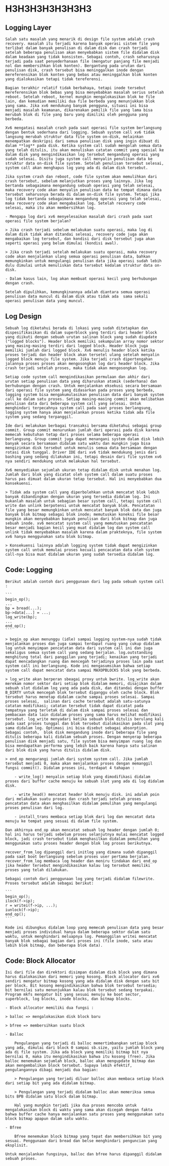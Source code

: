 # H3H3H3H3H3H3H3

## Logging Layer

    Salah satu masalah yang menarik di design file system adalah crash recovery. masalah itu terjadi karena banyak operasi sistem file yang terlibat dalam banyak penulisan di dalam disk dan crash terjadi setelah beberapa penulisan akan menyebabkan sistem file didalam disk dalam keadaan yang tidak konsisten. Sebagai contoh, crash seharusnya terjadi pada saat penyederhanaan file (mengatur panjang file menjadi nol dan membersihkan blok konten). Bergantung pada urutan dari penulisan disk, crash tersebut bisa meninggalkan inode dengan mereferensikan blok konten yang bebas atau meninggalkan blok konten yang dialokasikan tetapi tidak tereferensi.

    Bagian terakhir relatif tidak berbahaya, tetapi inode tersebut mereferensikan blok bebas yang bisa menyebabkan masalah serius setelah reboot. Setelah reboot, kernel mungkin mengalokasikan blok ke file lain, dan kemudian memiliki dua file berbeda yang menunjukkan blok yang sama. Jika xv6 mendukung banyak pengguna, situasi ini bisa menjadi masalah keamanan, dikarenakan pemilik file yang lama bisa merubah blok di file yang baru yang dimiliki oleh pengguna yang berbeda.

    Xv6 mengatasi masalah crash pada saat operasi file system berlangsung dengan bentuk sederhana dari logging. Sebuah system call xv6 tidak langsung merubah struktur data file system on-disk, melainkan menempatkan deskripsi dari semua penulisan disk yang ingin dibuat di dalam **log** pada disk. Ketika system call sudah mengolah semua data yang telah ditulis, itu akan menuliskan catatan commit yang spesial ke dalam disk yang mengindikasikan log tersebut mengandung operasi yang sudah selesai. Disitu juga system call menyalin penulisan data ke struktur data on-disk file system. Setelah penulisan tersebut selesai, system call akan menghapus log yang ada di dalam disk tersebut.

    Jika system crash dan reboot, code file system akan memulihkan dari crash tersebut, sebelum melanjutkan proses yang lainnya. Jika log bertanda sebagaimana mengandung sebuah operasi yang telah selesai, maka recovery code akan menyalin penulisan data ke tempat dimana data tersebut seharusnya berada di dalam on-disk file system. Tetapi jika log tidak bertanda sebagaimana mengandung operasi yang telah selesai, maka recovery code akan mengabaikan log. Setelah recovery code selesai, maka itu akan membersihkan log.

    - Mengapa log dari xv6 menyelesaikan masalah dari crash pada saat operasi file system berjalan?

    > Jika crash terjadi sebelum melakukan suatu operasi, maka log di dalam disk tidak akan ditandai selesai, recovery code juga akan mengabaikan log tersebut, dan kondisi dari disk tersebut juga akan seperti operasi yang belum dimulai (kondisi awal). 
    
    > Jika crash terjadi setelah melakukan suatu operasi, maka recovery code akan menjalankan ulang semua operasi penulisan data, bahkan memungkinkan untuk mengulangi penulisan data jika operasi sudah lebih dulu dimulai untuk menuliskan data tersebut kedalam struktur data on-disk.

    - Dalam kasus lain, log akan membuat operasi kecil yang berhubungan dengan crash. 
    
    Setelah dipulihkan, kemungkinannya adalah diantara semua operasi penulisan data muncul di dalam disk atau tidak ada  sama sekali operasi penulisan data yang muncul.

## Log Design

    Sebuah log diketahui berada di lokasi yang sudah ditetapkan dan dispesifikasikan di dalam superblock yang terdiri dari header block yang diikuti dengan sebuah urutan salinan block yang sudah diupdate ("logged blocks"). Header block memiliki sekumpulan array nomor sektor yang masing-masing terdiri dari logged block. Header block juga memiliki jumlah dari logged block. Xv6 menulis header block ketika proses terjadi dan header block akan tersetel ulang setelah menyalin logged block menuju file system. Jika terjadi crash dipertengahan jalannya proses proses akan mengosongkan log dari header block. Jika crash terjadi setelah proses, maka tidak akan mengosongkan log.

    Setiap code system call mengindikasikan permulaan dan akhir dari urutan setiap penulisan data yang diharuskan atomik (sederhana) dan berhubungan dengan crash. Untuk menjalankan eksekusi secara bersamaan dari operasi file system yang didasarkan pada proses yang berbeda, logging system bisa mengakumulasikan penulisan data dari banyak system call ke dalam satu proses. Setiap masing-masing commit akan melibatkan penulisan data dari beberapa system call yang selesai. Untuk menghindari terpecahnya system call pada saat proses berlangsung, logging system hanya akan menjalankan proses ketika tidak ada file system yang sedang terpanggil.

    Ide dari melakukan berbagai transaksi bersama diketahui sebagai group commit. Group commit menurunkan jumlah dari operasi pada disk karena memecah kebutuhan tetap dari proses selama beberapa operasi berlangsung. Group commit juga dapat menangani system dalam disk lebih banyak secara bersamaan didalam satu waktu dan mungkin juga bisa mengizinkan disk tersebut untuk menulis semua data bersamaan dengan rotasi disk tunggal. Driver IDE dari xv6 tidak mendukung jenis dari bashing yang sedang dilakukan ini, tetapi desain dari file system xv6 nya sendiri mendukung untuk melakukan hal tersebut.

    Xv6 menyediakan sejumlah ukuran tetap didalam disk untuk menahan log. Jumlah dari blok yang dicatat oleh system call dalam suatu proses harus pas dimuat dalam ukuran tetap tersebut. Hal ini menyebabkan dua konsekuensi.
    
    > Tidak ada system call yang diperbolehkan untuk mencatat blok lebih banyak dibandingkan dengan ukuran yang tersedia didalam log. Ini bukanlah masalah untuk sebagian besar system call, tetapi system call write dan unlink berpotensi untuk mencatat banyak blok. Pencatatan file yang besar memungkinkan untuk mencatat banyak blok data dan juga banyak blok bitmap sebagai blok inode; memutuskan koneksi file besar mungkin akan menyebabkan banyak penulisan dari blok bitmap dan juga sebuah inode. xv6 mencatat system call yang memutuskan pencatatan besar menjadi bagian kecil yang muat didalam log dan system call unlink tidak menyebabkan masalah karena dalam prakteknya, file system xv6 hanya menggunakan satu blok bitmap. 

    > Konsekuensi lainnya adalah logging system tidak dapat mengizinkan system call untuk memulai proses kecuali pencacatan data oleh system call-nya bisa muat didalam ukuran yang sudah tersedia didalam log.

## Code: Logging

    Berikut adalah contoh dari penggunaan dari log pada sebuah system call :

    ```
    begin_op();
    ...
    bp = bread(...);
    bp->data[...] = ...;
    log_write(bp);
    ...
    end_op();
    ```

    > begin_op akan menunggu (idle) sampai logging system-nya sudah tidak menjalankan proses dan juga sampai terdapat ruang yang cukup didalam log untuk menyimpan pencatatan data dari system call ini dan juga sekaligus semua system call yang sedang berjalan. log.outstanding menghitung total dari panggilan yang terjadi; kenaikan yang terjadi dapat mencadangkan ruang dan mencegah terjadinya proses lain pada saat system call ini berlangsung. Kode ini mengasumsikan bahwa setiap system call dapat mencatat data sampai MAXOPBLOCKS blok yang berbeda.

    > log_write akan berperan sbeagai proxy untuk bwrite. log_write akan merekam nomor sektor dari setiap blok didalam memori, disajikan dalam sebuah slot didalam log yang ada pada disk, dan ditandai dengan buffer B_DIRTY untuk mencegah blok tersebut diganggu oleh cache block. Blok tersebut harus menetap didalam cache sampai proses selesai. Sampai proses selesai,  salinan dari cache tersebut adalah satu-satunya catatan modifikasi; catatan tersebut tidak dapat dicatat pada tempatnya yang terletak di dalam disk sampai proses selesai dan pembacaan data lain didalam proses yang sama harus melihat modifikasi tersebut. log_write menyadari ketika sebuah blok ditulis berulang kali pada saat proses tunggal dan blok tersebut dialokasikan pada slot yang sama didalam log. Optimasi ini bisa disebut sebagai absorption. Sebagai contoh,  blok disk mengandung inode dari beberapa file yang ditulis beberapa kali didalam sebuah proses. Dengan menyerap beberapa penulisan disk menjadi satu, file system bisa menyimpan ruang log dan bisa mendapatkan performa yang lebih baik karena hanya satu salinan dari blok disk yang harus ditulis didalam disk.

    > end_op mengurangi jumlah dari system system call. Jika jumlah tersebut menjadi 0, maka akan menjalankan proses dengan memanggil fungsi commit(). Didalam proses ini, terdapat 4 tahapan :

        - write_log() menyalin setiap blok yang dimodifikasi didalam proses dari buffer cache menuju ke sebuah slot yang ada di log didalam disk.

        - write_head() mencatat header blok menuju disk. ini adalah poin dari melakukan suatu proses dan crash terjadi setelah proses pencatatan data akan menghasilkan didalam pemulihan yang mengulangi proses penulisan dari log.

        - install_trans membaca setiap blok dari log dan mencatat data menuju ke tempat yang sesuai di dalam file system.

    Dan akhirnya end_op akan mencatat sebuah log header dengan jumlah 0; hal ini harus terjadi sebelum proses selanjutnya mulai mencatat logged block, jadi crash tersebut tidak menghasilkan didalam pemulihan yang menggunakan satu proses header dengan blok log proses berikutnya.

    recover_from_log dipanggil dari initlog yang dimana sudah dipanggil pada saat boot berlangsung sebelum proses user pertama berjalan. recover_from_log membaca log header dan meniru tindakan dari end_op jika header tersebut mengindikasikan kalau log tersebut memiliki proses yang telah dilakukan.

    Sebagai contoh dari penggunaan log yang terjadi didalam filewrite. Proses tersebut adalah sebagai berikut:

    ```
    begin_op();
    ilock(f->ip);
    r = writei(f->ip, ...);
    iunlock(f->ip);
    end_op();
    ```

    Kode ini dibungkus didalam loop yang memecah penulisan data yang besar menjadi proses individual hanya dalam beberapa sektor dalam satu waktu, untuk menghindari meluapnya log. Pemanggilan writei mencatat banyak blok sebagai bagian dari proses ini (file inode, satu atau lebih blok bitmap, dan beberapa blok data).
    
## Code: Block Allocator

    Isi dari file dan direktori disimpan didalam disk block yang dimana harus dialokasikan dari memori yang kosong. Block allocator dari xv6 sendiri mengatur bitmap kosong yang ada didalam disk dengan satu bit per block. Bit kosong mengindikasikan bahwa blok tersebut tersedia; bit bernilai satu menunjukkan kalau blok tersebut sedang terpakai. Program mkfs mengatur bit yang sesuai menuju ke boot sector, superblock, log blocks, inode blocks, dan bitmap blocks.
    
    - Block allocator memiliki dua fungsi :
    
    > balloc => mengalokasikan disk block baru

    > bfree => membersihkan suatu block

    - Balloc

        Pengulangan yang terjadi di balloc memertimbangkan setiap block yang ada, dimulai dari block 0 sampai sb.size, yaitu jumlah block yang ada di file system. Jika ada block yang memiliki bitmap bit nya bernilai 0, maka itu mengindikasikan bahwa itu kosong (free). Jika balloc menemukan sejumlah block, balloc akan mengupdate bitmap dan akan mengembalikan block tersebut. Supaya lebih efektif, pengulangannya dibagi menjadi dua bagian:

        > Pengulangan yang terjadi diluar balloc akan membaca setiap block dari setiap bit yang ada didalam bitmap.

        > Pengulangan yang terjadi didalam balloc akan memeriksa semua bits BPB didalam satu block dalam bitmap.

        Hal yang mungkin terjadi jika dua proses mencoba untuk mengalokasikan block di waktu yang sama akan dicegah dengan fakta bahwa buffer cache hanya menjalankan satu proses yang menggunakan satu block bitmap apapun dalam satu waktu.
    
    - Bfree

        Bfree menemukan block bitmap yang tepat dan membersihkan bit yang sesuai. Penggunaan dari bread dan belse menghindari penguncian yang eksplisit. 
        
    Untuk menjalankan fungsinya, balloc dan bfree harus dipanggil didalam sebuah proses.